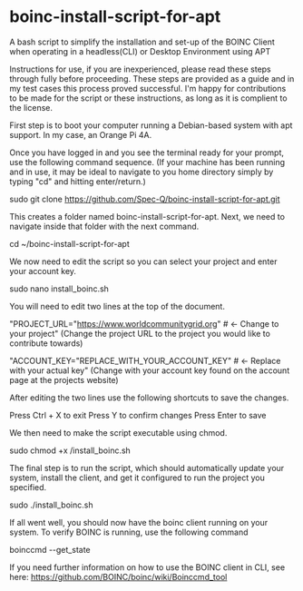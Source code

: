 # boinc-install-script-for-apt
A bash script to simplify the installation and set-up of the BOINC Client when operating in a headless(CLI) or Desktop Environment using APT

Instructions for use, if you are inexperienced, please read these steps through fully before proceeding. These steps are provided as a guide and in my test cases this process proved successful. I'm happy for contributions to be made for the script or these instructions, as long as it is complient to the license. 

First step is to boot your computer running a Debian-based system with apt support. In my case, an Orange Pi 4A.

Once you have logged in and you see the terminal ready for your prompt, use the following command sequence. (If your machine has been running and in use, it may be ideal to navigate to you home directory simply by typing "cd" and hitting enter/return.)

sudo git clone https://github.com/Spec-Q/boinc-install-script-for-apt.git

This creates a folder named boinc-install-script-for-apt. Next, we need to navigate inside that folder with the next command. 

cd ~/boinc-install-script-for-apt

We now need to edit the script so you can select your project and enter your account key. 

sudo nano install_boinc.sh

You will need to edit two lines at the top of the document. 

"PROJECT_URL="https://www.worldcommunitygrid.org"   # <- Change to your project" (Change the project URL to the project you would like to contribute towards)

"ACCOUNT_KEY="REPLACE_WITH_YOUR_ACCOUNT_KEY"        # <- Replace with your actual key" (Change with your account key found on the account page at the projects website)

After editing the two lines use the following shortcuts to save the changes. 

Press Ctrl + X to exit
Press Y to confirm changes
Press Enter to save

We then need to make the script executable using chmod. 

sudo chmod +x /install_boinc.sh

The final step is to run the script, which should automatically update your system, install the client, and get it configured to run the project you specified. 

sudo ./install_boinc.sh

If all went well, you should now have the boinc client running on your system. To verify BOINC is running, use the following command

boinccmd --get_state

If you need further information on how to use the BOINC client in CLI, see here: https://github.com/BOINC/boinc/wiki/Boinccmd_tool



